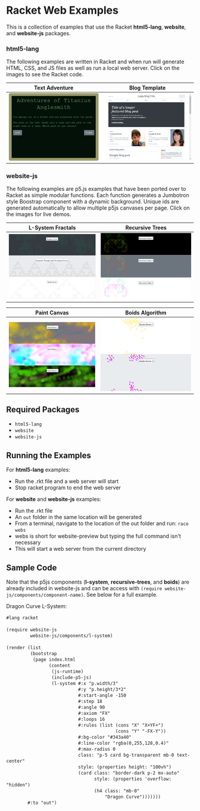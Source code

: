 # Racket Web Examples

This is a collection of examples that use the Racket **html5-lang**, **website**, and **website-js** packages.

### html5-lang

The following examples are written in Racket and when run will generate HTML, CSS, and JS files as well as run a local web server. Click on the images to see the Racket code.

| Text Adventure | Blog Template |
|:--------------:|:-------------:|
| [![alt text][ta img]][ta link] | [![alt text][bt img]][bt link] |

### website-js

The following examples are p5.js examples that have been ported over to Racket as simple modular functions. Each function generates a Jumbotron style Boostrap component with a dynamic background. Unique ids are generated automatically to allow multiple p5js canvases per page. Click on the images for live demos.

| L-System Fractals | Recursive Trees |
|:--------------:|:-------------:|
| [![alt text][fr img]][fr link] | [![alt text][rt img]][rt link] |

| Paint Canvas | Boids Algorithm |
|:--------------:|:-------------:|
| [![alt text][pa img]][pa link] | [![alt text][bo img]][bo link] |

## Required Packages
* `html5-lang`
* `website`
* `website-js`

## Running the Examples

For **html5-lang** examples:
* Run the .rkt file and a web server will start
* Stop racket program to end the web server

For **website** and **website-js** examples:
* Run the .rkt file
 * An `out` folder in the same location will be generated
* From a terminal, navigate to the location of the out folder and run: `raco webs`
 * webs is short for website-preview but typing the full command isn't necessary
 * This will start a web server from the current directory

 ## Sample Code
 
 Note that the p5js components (**l-system**, **recursive-trees**, and **boids**) are already included in website-js and can be access with `(require website-js/components/component-name)`. See below for a full example.
 
 Dragon Curve L-System:
```racket
#lang racket

(require website-js
         website-js/components/l-system)

(render (list
         (bootstrap
          (page index.html
                (content
                 (js-runtime)
                 (include-p5-js)
                 (l-system #:x "p.width/3"
                           #:y "p.height/3*2"
                           #:start-angle -150
                           #:step 18
                           #:angle 90
                           #:axiom "FX"
                           #:loops 16
                           #:rules (list (cons "X" "X+YF+")
                                         (cons "Y" "-FX-Y"))
                           #:bg-color "#343a40"
                           #:line-color "rgba(0,255,128,0.4)"
                           #:max-radius 0
                           class: "p-5 card bg-transparent mb-0 text-center"
                           style: (properties height: "100vh")
                           (card class: "border-dark p-2 mx-auto"
                                 style: (properties 'overflow: "hidden")
                                 (h4 class: "mb-0"
                                     "Dragon Curve")))))))
        #:to "out")
```

 [ta link]: text-adventure.rkt
 [ta img]: text-adventure.png "Text Adventure Preview"
 [bt link]: blog-template.rkt
 [bt img]: blog-template.png "Blog Template Preview" 
 
 [fr link]: https://ablender.github.io/fractals/
 [fr img]: fractals.png "Fractals Preview"
 [rt link]: https://ablender.github.io/trees/
 [rt img]: recursive-trees.png "Recursive Trees Preview"
 [pa link]: https://ablender.github.io/paint/
 [pa img]: paint.png "Paint Preview"
 [bo link]: https://ablender.github.io/boids/
 [bo img]: boids.png "Boids Preview" 
